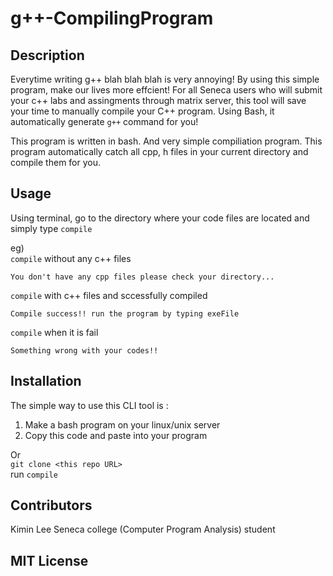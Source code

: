 # g++-CompilingProgram
## Description
Everytime writing g++ blah blah blah is very annoying! By using this simple program, make our lives more effcient!
For all Seneca users who will submit your c++ labs and assingments through matrix server, this tool will save your time to manually compile your C++ program. Using Bash, it automatically generate `g++` command for you!

This program is written in bash. And very simple compiliation program. This program automatically catch all cpp, h files in your current directory and compile them for you.

## Usage

Using terminal, go to the directory where your code files are located and simply type `compile`

eg)<br />
`compile` without any c++ files
```
You don't have any cpp files please check your directory...
```
`compile` with c++ files and sccessfully compiled
```
Compile success!! run the program by typing exeFile
```
`compile` when it is fail
```
Something wrong with your codes!!
```
## Installation

The simple way to use this CLI tool is :<br/>
1. Make a bash program on your linux/unix server<br/>
2. Copy this code and paste into your program

Or <br/>
`git clone <this repo URL>` <br/>
run `compile`
## Contributors

Kimin Lee 
Seneca college (Computer Program Analysis) student

## MIT License
